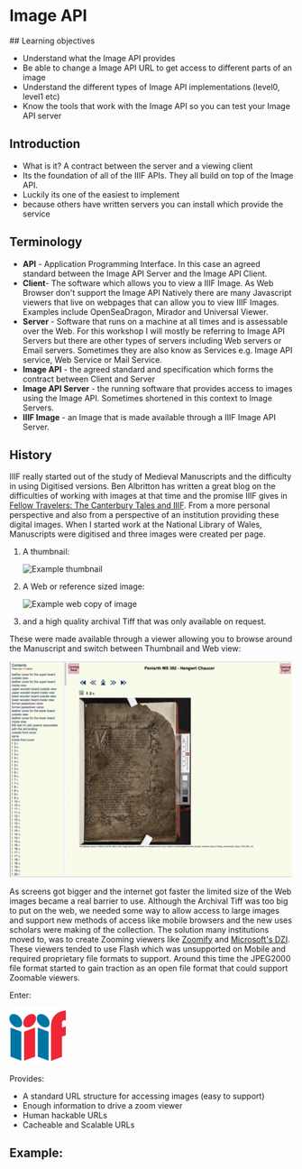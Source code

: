 # Image API

<script src="viewer.js" >
</script>

## Learning objectives
 * Understand what the Image API provides
 * Be able to change a Image API URL to get access to different parts of an image
 * Understand the different types of Image API implementations (level0, level1 etc)
 * Know the tools that work with the Image API so you can test your Image API server

## Introduction

 * What is it? A contract between the server and a viewing client
 * Its the foundation of all of the IIIF APIs. They all build on top of the Image API.
 * Luckily its one of the easiest to implement 
 * because others have written servers you can install which provide the service

## Terminology
 * __API__ - Application Programming Interface. In this case an agreed standard between the Image API Server and the Image API Client. 
 * __Client__- The software which allows you to view a IIIF Image. As Web Browser don't support the Image API Natively there are many Javascript viewers that live on webpages that can allow you to view IIIF Images. Examples include OpenSeaDragon, Mirador and Universal Viewer. 
 * __Server__ - Software that runs on a machine at all times and is assessable over the Web. For this workshop I will mostly be referring to Image API Servers but there are other types of servers including Web servers or Email servers. Sometimes they are also know as Services e.g. Image API service, Web Service or Mail Service.  
 * __Image API__ - the agreed standard and specification which forms the contract between Client and Server
 * __Image API Server__ - the running software that provides access to images using the Image API. Sometimes shortened in this context to Image Servers. 
 * __IIIF Image__ - an Image that is made available through a IIIF Image API Server. 

## History

IIIF really started out of the study of Medieval Manuscripts and the difficulty in using Digitised versions. Ben Albritton has written a great blog on the difficulties of working with images at that time and the promise IIIF gives in [Fellow Travelers: The Canterbury Tales and IIIF](https://blalbrit.github.io/2015/07/14/fellow-travelers-the-canterbury-tales-and-iiif). From a more personal perspective and also from a perspective of an institution providing these digital images. When I started work at the National Library of Wales, Manuscripts were digitised and three images were created per page. 

1. A thumbnail:

    ![Example thumbnail](https://damsssl.llgc.org.uk/iiif/2.0/image/4628571/full/90,/0/default.jpg)

2. A Web or reference sized image:

    ![Example web copy of image](https://damsssl.llgc.org.uk/iiif/2.0/image/4628571/full/300,/0/default.jpg)

3. and a high quality archival Tiff that was only available on request. 

These were made available through a viewer allowing you to browse around the Manuscript and switch between Thumbnail and Web view: 

![Image of a historical digital viewer](imgs/Chaucer_viewer.png)

As screens got bigger and the internet got faster the limited size of the Web images became a real barrier to use. Although the Archival Tiff was too big to put on the web, we needed some way to allow access to large images and support new methods of access like mobile browsers and the new uses scholars were making of the collection. The solution many institutions moved to, was to create Zooming viewers like [Zoomify](http://www.zoomify.com/) and [Microsoft's DZI](https://en.wikipedia.org/wiki/Deep_Zoom). These viewers tended to use Flash which was unsupported on Mobile and required proprietary file formats to support. Around this time the JPEG2000 file format started to gain traction as an open file format that could support Zoomable viewers. 

Enter:

![IIIF Logo](imgs/logo.png)

Provides:
 * A standard URL structure for accessing images (easy to support)
 * Enough information to drive a zoom viewer
 * Human hackable URLs
 * Cacheable and Scalable URLs



## Example:
 
<div id="image_api_demo">
</div>
<script>
   addViewer({
        div: 'image_api_demo',
        images: [
            'https://ids.lib.harvard.edu/ids/iiif/25286607'
            ],
        sizes: [
            '500,',
            '500,500',
            '!500,500'
        ],
        regions: [
            'full',
            'square',
            '1000,100,3000,2000',
            '2000,3000,2000,2000',
        ]
   });
   /*
        'https://dlcs.io/iiif-img/wellcome/5/b14658197.jp2',
            'https://iiif.io/api/image/3.0/example/reference/9ee11092dfd2782634f5e8e2c87c16d5-uclamss_1841_diary_07_02',
            'https://ids.si.edu/ids/iiif/CHSDM-317E001E9E352-000001',
            'https://ids.si.edu/ids/iiif/SAAM-1930.12.50_1'

   */
</script>    

